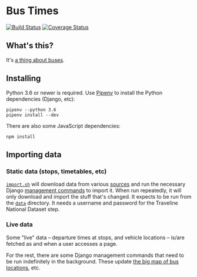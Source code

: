 # Bus Times

[![Build Status](https://travis-ci.org/jclgoodwin/bustimes.org.svg?branch=master)](https://travis-ci.org/jclgoodwin/bustimes.org)
[![Coverage Status](https://coveralls.io/repos/github/jclgoodwin/bustimes.org/badge.svg?branch=master)](https://coveralls.io/github/jclgoodwin/bustimes.org?branch=master)

## What's this?

It's [a thing about buses](https://bustimes.org/).

## Installing

Python 3.6 or newer is required. Use [Pipenv](https://docs.pipenv.org/en/latest/) to install the Python dependencies (Django, etc):

    pipenv --python 3.6
    pipenv install --dev

There are also some JavaScript dependencies:

	npm install

## Importing data

### Static data (stops, timetables, etc)

[`import.sh`](data/import.sh) will download data from various [sources](https://bustimes.org.uk/data) and run the necessary Django [management commands](busstops/management/commands) to import it.
When run repeatedly, it will only download and import the stuff that's changed.
It expects to be run from the [`data`](data) directory.
It needs a username and password for the Traveline National Dataset step.

### Live data

Some "live" data – departure times at stops, and vehicle locations – is/are fetched as and when a user accesses a page.

For the rest, there are some Django management commands that need to be run indefinitely in the background.
These update [the big map of bus locations](https://bustimes.org/vehicles), etc.
